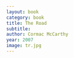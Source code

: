 ```yaml
---
layout: book
category: book
title: The Road
subtitle: 
author: Cormac McCarthy
year: 2007
image: tr.jpg
---
```

